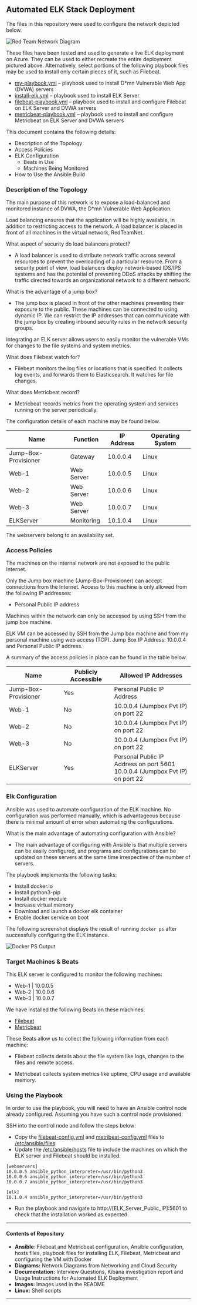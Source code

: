 ## Automated ELK Stack Deployment

The files in this repository were used to configure the network depicted below.

![Red Team Network Diagram](Images/Red_Team_Network_Diagram.png)

These files have been tested and used to generate a live ELK deployment on Azure. They can be used to either recreate the entire deployment pictured above. Alternatively, select portions of the following playbook files may be used to install only certain pieces of it, such as Filebeat.

* [my-playbook.yml](Ansible/my-playbook.yml) – playbook used to install D*mn Vulnerable Web App (DVWA) servers
* [install-elk.yml](Ansible/install-elk.yml) – playbook used to install ELK Server
* [filebeat-playbook.yml](Ansible/filebeat-playbook.yml) – playbook used to install and configure Filebeat on ELK Server and DVWA servers
* [metricbeat-playbook.yml](Ansible/metricbeat-playbook.yml) – playbook used to install and configure Metricbeat on ELK Server and DVWA servers

This document contains the following details:
- Description of the Topology
- Access Policies
- ELK Configuration
  - Beats in Use
  - Machines Being Monitored
- How to Use the Ansible Build


### Description of the Topology

The main purpose of this network is to expose a load-balanced and monitored instance of DVWA, the D*mn Vulnerable Web Application.

Load balancing ensures that the application will be highly available, in addition to restricting access to the network. A load balancer is placed in front of all machines in the virtual network, RedTeamNet.

What aspect of security do load balancers protect?

- A load balancer is used to distribute network traffic across several resources to prevent the overloading of a particular resource. From a security point of view, load balancers deploy network-based IDS/IPS systems and has the potential of preventing DDoS attacks by shifting the traffic directed towards an organizational network to a different network.

What is the advantage of a jump box?

- The jump box is placed in front of the other machines preventing their exposure to the public. These machines can be connected to using dynamic IP. We can restrict the IP addresses that can communicate with the jump box by creating inbound security rules in the network security groups.

Integrating an ELK server allows users to easily monitor the vulnerable VMs for changes to the file systems and system metrics.

What does Filebeat watch for?

- Filebeat monitors the log files or locations that is specified. It collects log events, and forwards them to Elasticsearch. It watches for file changes.

What does Metricbeat record?

 - Metricbeat records metrics from the operating system and services running on the server periodically.

The configuration details of each machine may be found below.

| Name                 	| Function   	|  IP Address 	| Operating System 	|
|----------------------	|------------	|-------------	|------------------	|
| Jump-Box-Provisioner 	| Gateway    	| 10.0.0.4    	| Linux            	|
| Web-1                	| Web Server 	| 10.0.0.5    	| Linux            	|
| Web-2                	| Web Server 	| 10.0.0.6    	| Linux            	|
| Web-3                	| Web Server 	| 10.0.0.7    	| Linux            	|
| ELKServer            	| Monitoring  	| 10.1.0.4    	| Linux            	|

The webservers belong to an availability set.

### Access Policies

The machines on the internal network are not exposed to the public Internet. 

Only the Jump box machine (Jump-Box-Provisioner) can accept connections from the Internet. Access to this machine is only allowed from the following IP addresses:

- Personal Public IP address

Machines within the network can only be accessed by using SSH from the jump box machine.

ELK VM can be accessed by SSH from the Jump box machine and from my personal machine using web access (TCP). 
Jump Box IP Address:  10.0.0.4 and Personal Public IP address.

A summary of the access policies in place can be found in the table below.

| Name                 	| Publicly Accessible 	| Allowed IP Addresses                                                            	|
|----------------------	|---------------------	|---------------------------------------------------------------------------------	|
| Jump-Box-Provisioner 	| Yes                 	| Personal Public IP Address                                                      	|
| Web-1                	| No                  	| 10.0.0.4 (Jumpbox Pvt IP) on port 22                                            	|
| Web-2                	| No                  	| 10.0.0.4 (Jumpbox Pvt IP) on port 22                                            	|
| Web-3                	| No                  	| 10.0.0.4 (Jumpbox Pvt IP) on port 22                                            	|
| ELKServer            	| Yes                 	| Personal Public IP Address on port 5601<br>10.0.0.4 (Jumpbox Pvt IP) on port 22 	|

### Elk Configuration

Ansible was used to automate configuration of the ELK machine. No configuration was performed manually, which is advantageous because there is minimal amount of error when automating the configurations.

What is the main advantage of automating configuration with Ansible?

- The main advantage of configuring with Ansible is that multiple servers can be easily configured, and programs and configurations can be updated on these servers at the same time irrespective of the number of servers.

The playbook implements the following tasks:

* Install docker.io
*	Install python3-pip
*	Install docker module
*	Increase virtual memory
*	Download and launch a docker elk container
*	Enable docker service on boot

The following screenshot displays the result of running `docker ps` after successfully configuring the ELK instance.

![Docker PS Output](Images/docker_ps_output.png)

### Target Machines & Beats
This ELK server is configured to monitor the following machines:

*	Web-1 | 10.0.0.5
*	Web-2 | 10.0.0.6
*	Web-3 | 10.0.0.7

We have installed the following Beats on these machines:

*	[Filebeat](Ansible/filebeat-playbook.yml)
*	[Metricbeat](Ansible/metricbeat-playbook.yml)

These Beats allow us to collect the following information from each machine:

- Filebeat collects details about the file system like logs, changes to the files and remote access.

- Metricbeat collects system metrics like uptime, CPU usage and available memory.

### Using the Playbook
In order to use the playbook, you will need to have an Ansible control node already configured. Assuming you have such a control node provisioned: 

SSH into the control node and follow the steps below:
*	Copy the [filebeat-config.yml](Ansible/filebeat-config.yml) and [metribeat-config.yml](Ansible/metricbeat-config.yml) files to [/etc/ansible/files](Ansible/ansible.cfg).
*	Update the [/etc/ansible/hosts](Ansible/hosts) file to include the machines on which the ELK server and Filebeat should be installed. 

```
[webservers]
10.0.0.5 ansible_python_interpreter=/usr/bin/python3
10.0.0.6 ansible_python_interpreter=/usr/bin/python3
10.0.0.7 ansible_python_interpreter=/usr/bin/python3

[elk]
10.1.0.4 ansible_python_interpreter=/usr/bin/python3
```
*	Run the playbook and navigate to http://[ELK_Server_Public_IP]:5601 to check that the installation worked as expected.

---
#### Contents of Repository

- **Ansible**: Filebeat and Metricbeat configuration, Ansible configuration, hosts files, playbook files for installing ELK, Filebeat, Metricbeat and configuring the VM with Docker
- **Diagrams:** Network Diagrams from Networking and Cloud Security
- **Documentation:** Interview Questions, Kibana investigation report and Usage Instructions for Automated ELK Deployment
- **Images:** Images used in the README
- **Linux:** Shell scripts

---
